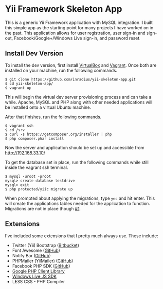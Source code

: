 Yii Framework Skeleton App
======================
This is a generic Yii Framework application with MySQL integration. I built this simple app as the starting point for many projects I have worked on in the past. This application allows for user registration, user sign-in and sign-out, Facebook/Google+/Windows Live sign-in, and password reset.

## Install Dev Version
To install the dev version, first install [VirtualBox](http://www.virtualbox.org/) and [Vagrant](http://www.vagrantup.com/). Once both are installed on your machine, run the following commands.
```vagrant
$ git clone https://github.com/inradius/yii-skeleton-app.git
$ cd yii-skeleton-app/
$ vagrant up
```
This will begin the virtual dev server provisioning process and can take a while. Apache, MySQL and PHP along with other needed applications will be installed onto a virtual Ubuntu machine.

After that finishes, run the following commands.
```install
$ vagrant ssh
$ cd /srv
$ curl -s https://getcomposer.org/installer | php
$ php composer.phar install
```

Now the server and application should be set up and accessible from http://192.168.33.10/

To get the database set in place, run the following commands while still inside the vagrant ssh terminal.
```mysql
$ mysql -uroot -proot
mysql> create database testdrive
mysql> exit
$ php protected/yiic migrate up
```
When prompted about applying the migrations, type `yes` and hit enter. This will create the applications tables needed for the application to function. Migrations are not in place though [#1](https://github.com/inradius/yii-skeleton-app/issues/1).

## Extensions
I've included some extensions that I pretty much always use. These include:
* Twitter (Yii) Bootstrap ([Bitbucket](https://bitbucket.org/Crisu83/yii-bootstrap))
* Font Awesome ([GitHub](https://github.com/FortAwesome/Font-Awesome))
* Notify Bar ([GitHub](https://github.com/dknight/jQuery-Notify-bar))
* PHPMailer (YiiMailer) ([GitHub](https://github.com/vernes/YiiMailer))
* Facebook PHP SDK ([GitHub](https://github.com/splashlab/yii-facebook-opengraph))
* [Google PHP Client Library](https://code.google.com/p/google-api-php-client/)
* [Windows Live JS SDK](http://msdn.microsoft.com/en-us/library/live/hh243643.aspx)
* LESS CSS - PHP Compiler
